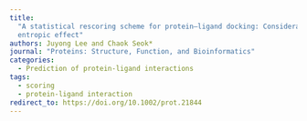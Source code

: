 ```yaml
---
title:
  "A statistical rescoring scheme for protein–ligand docking: Consideration of
  entropic effect"
authors: Juyong Lee and Chaok Seok*
journal: "Proteins: Structure, Function, and Bioinformatics"
categories:
  - Prediction of protein-ligand interactions
tags:
  - scoring
  - protein-ligand interaction
redirect_to: https://doi.org/10.1002/prot.21844
---
```

